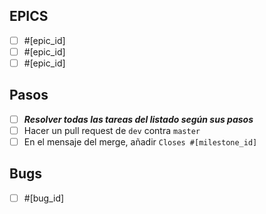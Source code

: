 ## EPICS

- [ ] #[epic_id]
- [ ] #[epic_id]
- [ ] #[epic_id]

## Pasos

- [ ] **_Resolver todas las tareas del listado según sus pasos_**
- [ ] Hacer un pull request de `dev` contra `master`
- [ ] En el mensaje del merge, añadir `Closes #[milestone_id]`

## Bugs

- [ ] #[bug_id]
